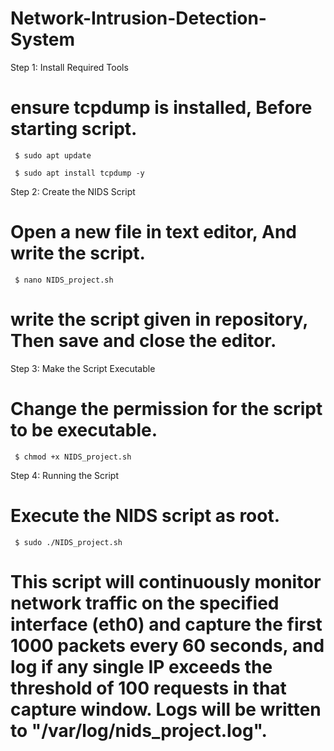 # Network-Intrusion-Detection-System

Step 1: Install Required Tools
# ensure tcpdump is installed, Before starting script.

     $ sudo apt update

     $ sudo apt install tcpdump -y

Step 2: Create the NIDS Script
# Open a new file in text editor, And write the script.

     $ nano NIDS_project.sh

# write the script given in repository, Then save and close the editor.

Step 3: Make the Script Executable
# Change the permission for the script to be executable.

     $ chmod +x NIDS_project.sh

Step 4: Running the Script
# Execute the NIDS script as root.

     $ sudo ./NIDS_project.sh

# This script will continuously monitor network traffic on the specified interface (eth0) and capture the first 1000 packets every 60 seconds, and log if any single IP exceeds the threshold of 100 requests in that capture window. Logs will be written to "/var/log/nids_project.log".
